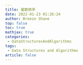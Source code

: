 ```yaml
---
title: 基数排序
date: 2022-01-23 01:26:24
author: Breeze Shane
top: false
toc: true
mathjax: true
categories:
 - DataStructuresAndAlgorithms
tags:
 - Data Structures and Algorithms
article: false
---
```

